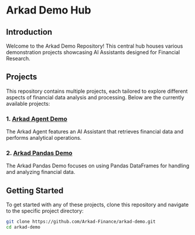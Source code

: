 # Arkad Demo Hub

## Introduction

Welcome to the Arkad Demo Repository! This central hub houses various demonstration projects showcasing AI Assistants designed for Financial Research.

## Projects

This repository contains multiple projects, each tailored to explore different aspects of financial data analysis and processing. Below are the currently available projects:

### 1. [Arkad Agent Demo](https://github.com/Arkad-Finance/arkad-demo/tree/main/arkad-agent-demo)

The Arkad Agent features an AI Assistant that retrieves financial data and performs analytical operations.

### 2. [Arkad Pandas Demo](https://github.com/Arkad-Finance/arkad-demo/tree/main/arkad-pandas-demo)

The Arkad Pandas Demo focuses on using Pandas DataFrames for handling and analyzing financial data.

## Getting Started

To get started with any of these projects, clone this repository and navigate to the specific project directory:

```bash
git clone https://github.com/Arkad-Finance/arkad-demo.git
cd arkad-demo
```
